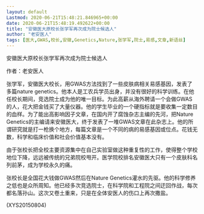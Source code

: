 ```yaml
---
layout: default
Lastmod: 2020-06-21T15:48:21.846965+00:00
date: 2020-06-21T15:48:19.492622+00:00
title: "安徽医大原校长张学军再次成为院士候选人"
author: "老安医人"
tags: [医大,GWAS,校长,安徽,Genetics,Nature,张学军,院士,易感,文章,新语丝]
---
```


安徽医大原校长张学军再次成为院士候选人

作者：老安医人

张学军，安徽医大校长，用GWAS方法找到了一些皮肤病相关易感基因，发表了多篇nature genetics。他本人是工农兵学员出身，并没有很好的科学训练。在他任校长期间，竞选院士成为他的唯一目标。为此高薪从海外聘请一个会做GWAS的人，花大把金钱买了大量仪器。他的学生毕业的一个硬指标就是要收集一定数目的血样。为了能出高影响因子文章，在国内开了腐蚀杂志主编的先河，把Nature Genetics的主编请来安徽医大，终于发表了一堆GWAS文章在此杂志上。他的所谓研究就是打一枪换个地方，每篇文章是一个不同的病的易感基因或位点。花钱无数，科学和临床价值和社会价值基本没有。

由于张校长把全校主要资源集中在自己实验室做这种重复性的工作，使得整个学校地位下降，远远被传统的兄弟院校甩开。医学院校排名安徽医大只有一个皮肤科名列前茅，成为学校永久的痛。

张校长是全国花大钱做GWAS然后在Nature Genetics灌水的先驱。他的科学修养之低也是众所周知。他已经多次竞选院士，在科学院和工程院之间迂回作战，每次都名落孙山。这次又卷土重来，只是在全体安医人的伤口上再次撒盐。

(XYS20150804)


